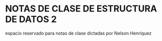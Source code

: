 # NOTAS DE CLASE DE ESTRUCTURA DE DATOS 2
espacio reservado para notas de clase dictadas por Nelson Henriquez
